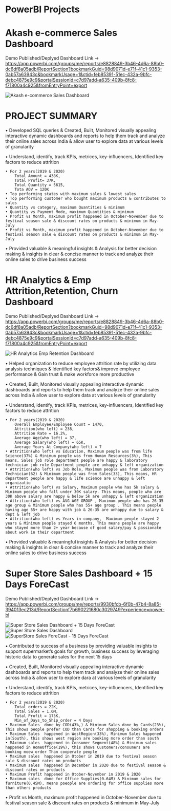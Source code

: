 # PowerBI Projects

# Akash e-commerce Sales Dashboard
Demo Published/Deplyed Dashboard Link -> https://app.powerbi.com/groups/me/reports/e8828849-3b46-4d6a-88b0-dc6df8a05adb/ReportSection?bookmarkGuid=98d9071d-e71f-41c1-9353-0ab57a63943c&bookmarkUsage=1&ctid=feb85391-51ec-432a-9bfc-debc4875e9c9&portalSessionId=c7d97add-a635-409b-8fc8-f71800a4c925&fromEntryPoint=export

![Akash e-commerce Sales Dashboard](https://github.com/akashkam559/PowerBi-Projects/assets/41515202/6e1800e1-4a03-4e69-afa2-7285d110bc60)

# PROJECT SUMMARY

• Developed SQL queries & Created, Built, Monitored visually appealing interactive dynamic dashboards and reports to help them track and analyze their online sales across India & allow user to explore data at various levels of granularity

• Understand, identify, track KPIs, metrices, key-influencers, Identified key factors to reduce attrition

    • For 2 years(2019 & 2020)
	    Total Amount = 438K,
 	    Total Profit= 37K,  
	    Total Quantity = 5615, 
	    Tota AOV = 120K
    • Top performing states with maximum sales & lowest sales
    • Top performing customer who bought maximum products & contributes to sales
    • Quantity vs category, maximum Quantities & minimum 
    • Quantity vs Payment Mode, maximum Quantities & minimum 
    • Profit vs Month, maximum profit happened in October-November due to festival season sale & discount rates on products & minimum in May-July
    • Profit vs Month, maximum profit happened in October-November due to festival season sale & discount rates on products & minimum in May-July
    
• Provided valuable & meaningful insights & Analysis for better decision making & insights in clear & concise manner to track and analyze their online sales to drive business success





# HR Analytics & Emp Attrition,Retention, Churn Dashboard 
Demo Published/Deplyed Dashboard Link -> https://app.powerbi.com/groups/me/reports/e8828849-3b46-4d6a-88b0-dc6df8a05adb/ReportSection?bookmarkGuid=98d9071d-e71f-41c1-9353-0ab57a63943c&bookmarkUsage=1&ctid=feb85391-51ec-432a-9bfc-debc4875e9c9&portalSessionId=c7d97add-a635-409b-8fc8-f71800a4c925&fromEntryPoint=export

![HR Analytics   Emp Retention Dashboard](https://github.com/akashkam559/PowerBi-Projects/assets/41515202/63069669-414a-4e0e-89d4-4457c425d44c)


• Helped organization to reduce employee attrition rate by utilizing data analysis techniques & Identified key factors& improve employee performance & Gain trust & make workforce more productive

• Created, Built, Monitored visually appealing interactive dynamic dashboards and reports to help them track and analyze their online sales across India & allow user to explore data at various levels of granularity

• Understand, identify, track KPIs, metrices, key-influencers, Identified key factors to reduce attrition

	• For 2 years(2019 & 2020)
		Overall Employee/Employee Count = 1470, 
		Attrition(who left) = 238, 
		Attrition Rate = 16.2%, 
		Average Age(who left) = 37, 
		Average Salary(who left) = 65K, 
		Average Years At Company(who left) = 7
	• Attrition(who left) vs Education, Maximum people was from life Science(37%) & Minimum people was from Human Resources(3%), This means, Sales job role department people are happy & laboratory technician job role Department people are unhappy & left organization
	• Attrition(who left) vs Job Role, Maximum people was from Laboratory Technician(62) & Minimum people was from Sales(33), This means, HR department people are happy & life science are unhappy & left organizatio
	• Attrition(who left) vs Salary, Maximum people who has 5k salary & Minimum people who fall under 30K salary. This means, people who are 30K above salary are happy & below 5k are unhappy & left organization
 	• Attrition(who left) vs AVG AGE GROUP , Maximum people who has 26-35 age group & Minimum people who has 55+ age group . This means people having age 55+ are happy with job & 26-35 are unhappy due to salary & dept & left job
  	• Attrition(who left) vs Years in company,  Maximum people stayed 2 years & Minimum people stayed 6 months. This means people are happy who stayed more than 2+ year because of good salary/pay & passionate about work in their department

• Provided valuable & meaningful insights & Analysis for better decision making & insights in clear & concise manner to track and analyze their online sales to drive business success



# Super Store Sales Dashboard + 15 Days ForeCast
Demo Published/Deplyed Dashboard Link -> https://app.powerbi.com/groups/me/reports/9930bfcb-6f0b-47b4-8a85-394013ec213d/ReportSectionf7b690221680c3029749?experience=power-bi

![Super Store Sales Dashboard + 15 Days ForeCast](https://github.com/akashkam559/PowerBi-Projects/assets/41515202/55ae3f17-f291-452b-995c-aa2c1d12ef80)
![Super Store Sales Dashboard](https://github.com/akashkam559/PowerBi-Projects/assets/41515202/9182914b-dcb9-4fc3-88fb-6aad1f19f31a)
![SuperStore Sales ForeCast - 15 Days ForeCast](https://github.com/akashkam559/PowerBi-Projects/assets/41515202/cdd0b0eb-758b-47cb-9c62-5eabaf9747ed)


• Contributed to success of a business by providing valuable insights to support supermarket’s goals for growth, business success by leveraging historic data to generate sales for the next 15 days

• Created, Built, Monitored visually appealing interactive dynamic dashboards and reports to help them track and analyze their online sales across India & allow user to explore dara at various levels of granularity

• Understand, identify, track KPIs, metrices, key-influencers, Identified key factors to reduce attrition

	• For 2 years(2019 & 2020) 
		Total orders = 22K, 
		Total Sales = 1.6M, 
		Total Profit = 175K, 
		Min_of_Days_to_Ship_order = 4 Days
	• Maximum Sales  done by COD(43%,) & Minimum Sales done by Cards(23%), This shows people prefer COD than Cards for shopping & booking orders
	• Maximum Sales  happened in WestRegion(33%), Minimum Sales happened in(South), this shows west region are booking more order than south 
	• MAximum sales  happened in Consumer Segment(48%) & Minimum sales happened in HomeOffice(19%), this shows Customers/consumers are booking moew order Than cooperate people
	• Maximum sales  happened in Otober in 2019 due to festival season sale & discount rates on products
	• Maximum sales  happened in December in 2020 due to festival season & discount rates on products
	• Maximum Profit happened in Otober-November in 2019 & 2020 
	• Maximum sales  done for Office Supplies(0.64M) & Minimum sales for furniture(0.45M), means poeople are ordering for office supplies more than others products

• Profit vs Month, maximum profit happened in October-November due to festival season sale & discount rates on products & minimum in May-July

